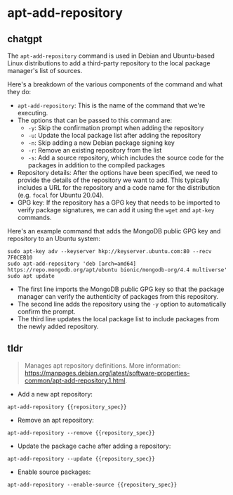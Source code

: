 # apt-add-repository 
## chatgpt 
The `apt-add-repository` command is used in Debian and Ubuntu-based Linux distributions to add a third-party repository to the local package manager's list of sources. 

Here's a breakdown of the various components of the command and what they do:

- `apt-add-repository`: This is the name of the command that we're executing.
- The options that can be passed to this command are:
  - `-y`: Skip the confirmation prompt when adding the repository
  - `-u`: Update the local package list after adding the repository
  - `-n`: Skip adding a new Debian package signing key
  - `-r`: Remove an existing repository from the list
  - `-s`: Add a source repository, which includes the source code for the packages in addition to the compiled packages
- Repository details: After the options have been specified, we need to provide the details of the repository we want to add. This typically includes a URL for the repository and a code name for the distribution (e.g. `focal` for Ubuntu 20.04).
- GPG key: If the repository has a GPG key that needs to be imported to verify package signatures, we can add it using the `wget` and `apt-key` commands.

Here's an example command that adds the MongoDB public GPG key and repository to an Ubuntu system:

```
sudo apt-key adv --keyserver hkp://keyserver.ubuntu.com:80 --recv 7F0CEB10
sudo apt-add-repository 'deb [arch=amd64] https://repo.mongodb.org/apt/ubuntu bionic/mongodb-org/4.4 multiverse'
sudo apt update
```

- The first line imports the MongoDB public GPG key so that the package manager can verify the authenticity of packages from this repository.
- The second line adds the repository using the `-y` option to automatically confirm the prompt.
- The third line updates the local package list to include packages from the newly added repository. 

## tldr 
 
> Manages apt repository definitions.
> More information: <https://manpages.debian.org/latest/software-properties-common/apt-add-repository.1.html>.

- Add a new apt repository:

`apt-add-repository {{repository_spec}}`

- Remove an apt repository:

`apt-add-repository --remove {{repository_spec}}`

- Update the package cache after adding a repository:

`apt-add-repository --update {{repository_spec}}`

- Enable source packages:

`apt-add-repository --enable-source {{repository_spec}}`
